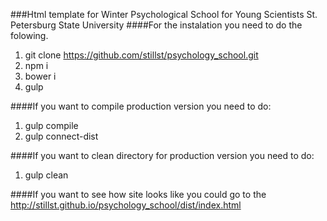 ###Html template for Winter Psychological School for Young Scientists St. Petersburg State University
####For the instalation you need to do the folowing.

1. git clone https://github.com/stillst/psychology_school.git
2. npm i
3. bower i
4. gulp 

####If you want to compile production version you need to do:
1. gulp compile
2. gulp connect-dist

####If you want to clean directory for production version you need to do:
1. gulp clean

####If you want to see how site looks like you could go to the 
http://stillst.github.io/psychology_school/dist/index.html